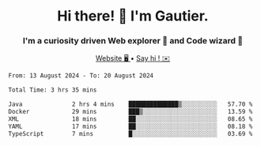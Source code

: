 <h1 align="center">Hi there! 👋 I'm Gautier.</h1>
<h3 align="center">I'm a curiosity driven Web explorer 🚀 and Code wizard 🧙</h3>

<p align="center">
  <a href="https://xisabla.github.io/">Website 🖥️ </a> •
  <a href="mailto:xisabla.dev@gmail.com">Say hi ! ✉️</a>
</p>

<!--START_SECTION:waka-->

```txt
From: 13 August 2024 - To: 20 August 2024

Total Time: 3 hrs 35 mins

Java              2 hrs 4 mins    ██████████████▒░░░░░░░░░░   57.70 %
Docker            29 mins         ███▒░░░░░░░░░░░░░░░░░░░░░   13.59 %
XML               18 mins         ██░░░░░░░░░░░░░░░░░░░░░░░   08.65 %
YAML              17 mins         ██░░░░░░░░░░░░░░░░░░░░░░░   08.18 %
TypeScript        7 mins          █░░░░░░░░░░░░░░░░░░░░░░░░   03.69 %
```

<!--END_SECTION:waka-->
